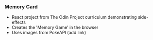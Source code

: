 ### Memory Card
- React project from The Odin Project curriculum demonstrating side-effects
- Creates the 'Memory Game' in the browser
- Uses images from PokeAPI (add link)
